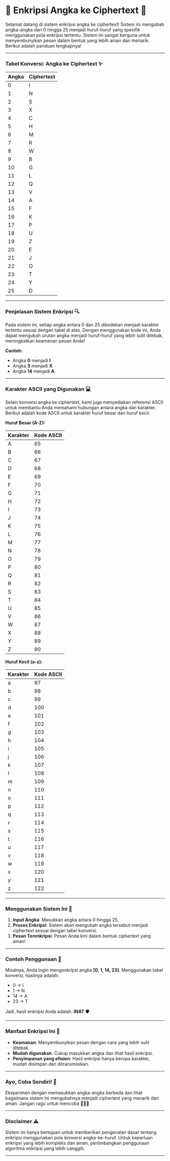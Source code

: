# 🔐 **Enkripsi Angka ke Ciphertext** 🔐

Selamat datang di sistem enkripsi angka ke ciphertext! Sistem ini mengubah angka-angka dari 0 hingga 25 menjadi huruf-huruf yang spesifik menggunakan pola enkripsi tertentu. Sistem ini sangat berguna untuk menyembunyikan pesan dalam bentuk yang lebih aman dan menarik. Berikut adalah panduan lengkapnya!

---

### **Tabel Konversi: Angka ke Ciphertext** ✨

| **Angka** | **Ciphertext** |
|-----------|----------------|
| 0         | I              |
| 1         | N              |
| 2         | S              |
| 3         | X              |
| 4         | C              |
| 5         | H              |
| 6         | M              |
| 7         | R              |
| 8         | W              |
| 9         | B              |
| 10        | G              |
| 11        | L              |
| 12        | Q              |
| 13        | V              |
| 14        | A              |
| 15        | F              |
| 16        | K              |
| 17        | P              |
| 18        | U              |
| 19        | Z              |
| 20        | E              |
| 21        | J              |
| 22        | O              |
| 23        | T              |
| 24        | Y              |
| 25        | D              |

---

### **Penjelasan Sistem Enkripsi** 🔍

Pada sistem ini, setiap angka antara 0 dan 25 dikodekan menjadi karakter tertentu sesuai dengan tabel di atas. Dengan menggunakan kode ini, Anda dapat mengubah urutan angka menjadi huruf-huruf yang lebih sulit ditebak, meningkatkan keamanan pesan Anda!

**Contoh:**

- Angka **0** menjadi **I**
- Angka **3** menjadi **X**
- Angka **14** menjadi **A**

---

### **Karakter ASCII yang Digunakan** 💻

Selain konversi angka ke ciphertext, kami juga menyediakan referensi ASCII untuk membantu Anda memahami hubungan antara angka dan karakter. Berikut adalah kode ASCII untuk karakter huruf besar dan huruf kecil:

**Huruf Besar (A-Z):**

| **Karakter** | **Kode ASCII** |
|--------------|----------------|
| A            | 65             |
| B            | 66             |
| C            | 67             |
| D            | 68             |
| E            | 69             |
| F            | 70             |
| G            | 71             |
| H            | 72             |
| I            | 73             |
| J            | 74             |
| K            | 75             |
| L            | 76             |
| M            | 77             |
| N            | 78             |
| O            | 79             |
| P            | 80             |
| Q            | 81             |
| R            | 82             |
| S            | 83             |
| T            | 84             |
| U            | 85             |
| V            | 86             |
| W            | 87             |
| X            | 88             |
| Y            | 89             |
| Z            | 90             |

**Huruf Kecil (a-z):**

| **Karakter** | **Kode ASCII** |
|--------------|----------------|
| a            | 97             |
| b            | 98             |
| c            | 99             |
| d            | 100            |
| e            | 101            |
| f            | 102            |
| g            | 103            |
| h            | 104            |
| i            | 105            |
| j            | 106            |
| k            | 107            |
| l            | 108            |
| m            | 109            |
| n            | 110            |
| o            | 111            |
| p            | 112            |
| q            | 113            |
| r            | 114            |
| s            | 115            |
| t            | 116            |
| u            | 117            |
| v            | 118            |
| w            | 119            |
| x            | 120            |
| y            | 121            |
| z            | 122            |

---

### **Menggunakan Sistem Ini** 🚀

1. **Input Angka**: Masukkan angka antara 0 hingga 25.
2. **Proses Enkripsi**: Sistem akan mengubah angka tersebut menjadi ciphertext sesuai dengan tabel konversi.
3. **Pesan Terenkripsi**: Pesan Anda kini dalam bentuk ciphertext yang aman!

---

### **Contoh Penggunaan** 🎯

Misalnya, Anda ingin mengenkripsi angka **[0, 1, 14, 23]**. Menggunakan tabel konversi, hasilnya adalah:

- 0 → I
- 1 → N
- 14 → A
- 23 → T

Jadi, hasil enkripsi Anda adalah: **INAT** 🛡️

---

### **Manfaat Enkripsi Ini** 🧐

- **Keamanan**: Menyembunyikan pesan dengan cara yang lebih sulit ditebak.
- **Mudah digunakan**: Cukup masukkan angka dan lihat hasil enkripsi.
- **Penyimpanan yang efisien**: Hasil enkripsi hanya berupa karakter, mudah disimpan dan ditransmisikan.

---

### **Ayo, Coba Sendiri!** 🎉

Eksperimen dengan memasukkan angka-angka berbeda dan lihat bagaimana sistem ini mengubahnya menjadi ciphertext yang menarik dan aman. Jangan ragu untuk mencoba 🥳🥳🥳

---

### **Disclaimer** ⚠️

Sistem ini hanya bertujuan untuk memberikan pengenalan dasar tentang enkripsi menggunakan pola konversi angka-ke-huruf. Untuk keperluan enkripsi yang lebih kompleks dan aman, pertimbangkan penggunaan algoritma enkripsi yang lebih canggih.

---
